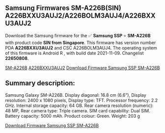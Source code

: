 <h2>Samsung Firmwares SM-A226B(SIN) A226BXXU3AUJ2/A226BOLM3AUJ4/A226BXXU3AUJ2</h2>
Download the Samsung firmware for the ✅ <strong>Samsung SSP </strong> ⭐ <strong>SM-A226B</strong> with product code <strong>SIN</strong> <strong> from Singapore</strong>. This firmware has version number PDA <strong>A226BXXU3AUJ2</strong> and CSC A226BOLM3AUJ4. The operating system of this firmware is Android R , with build date 2021-11-09. Changelist <strong>22650808</strong>.


[SM-A226B](https://samfirm.shop/samsung/model/SM-A226B)
[A226BXXU3AUJ2](https://samfirm.shop/samsung/pda/A226BXXU3AUJ2)
[Download Firmware Samsung SSP SM-A226B](https://samfirm.shop/samsung/firmware/473101)
<h2>Summary description:</h2>
<p>Samsung Galaxy SM-A226B. Display diagonal: 16.8 cm (6.6"), Display resolution: 2400 x 1080 pixels, Display type: TFT. Processor frequency: 2.2 GHz. Internal storage capacity: 64 GB. Rear camera resolution (numeric): 48 MP, Rear camera type: Triple camera. SIM card capability: Dual SIM. Battery capacity: 5000 mAh. Product colour: Green. Weight: 203 g</p>


[Download Firmware Samsung SSP SM-A226B](https://samfirm.shop/samsung/firmware/473101)
